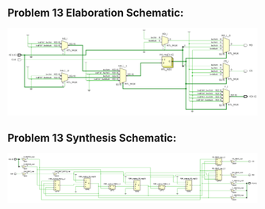 ## Problem 13 Elaboration Schematic:
![rtl](rtl.png "rtl")

## Problem 13 Synthesis Schematic:
![synth](synth.png "synth")